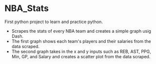 # NBA_Stats

First python project to learn and practice python.
- Scrapes the stats of every NBA team and creates a simple graph usig Dash.
- The first graph shows each team's players and their salaries from the data scraped.
- The second graph takes in the x and y inputs such as REB, AST, PPG, Min, GP, and Salary and creates a scatter plot from the data scraped.
